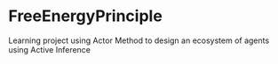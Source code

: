 # FreeEnergyPrinciple
Learning project using Actor Method to design an ecosystem of agents using Active Inference
